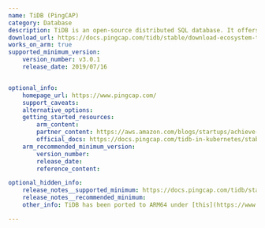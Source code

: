 ```yaml
---
name: TiDB (PingCAP)
category: Database
description: TiDB is an open-source distributed SQL database. It offers high availability, horizontal scalability, MySQL compatibility, ACID transactions and real-time analytics.
download_url: https://docs.pingcap.com/tidb/stable/download-ecosystem-tools
works_on_arm: true
supported_minimum_version:
    version_number: v3.0.1
    release_date: 2019/07/16


optional_info:
    homepage_url: https://www.pingcap.com/
    support_caveats:
    alternative_options:
    getting_started_resources:
        arm_content:
        partner_content: https://aws.amazon.com/blogs/startups/achieve-better-price-to-performance-for-tidb-graviton2-processors/
        official_docs: https://docs.pingcap.com/tidb-in-kubernetes/stable/deploy-cluster-on-arm64
    arm_recommended_minimum_version:
        version_number:
        release_date:
        reference_content:

optional_hidden_info:
    release_notes__supported_minimum: https://docs.pingcap.com/tidb/stable/release-3.0.1
    release_notes__recommended_minimum:
    other_info: TiDB has been ported to ARM64 under [this](https://www.pingcap.com/blog/porting-tidb-to-arm64-for-greater-flexibility/) blog.

---
```


